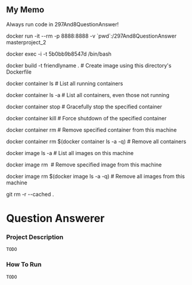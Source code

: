 ## My Memo
Always run code in 297And8QuestionAnswer!

docker run -it --rm -p 8888:8888 -v \`pwd\`:/297And8QuestionAnswer  masterproject_2

docker exec -i -t 5b0bb9b8547d  /bin/bash

docker build -t friendlyname .  # Create image using this directory's Dockerfile

docker container ls                                # List all running containers

docker container ls -a             # List all containers, even those not running

docker container stop <hash>           # Gracefully stop the specified container

docker container kill <hash>         # Force shutdown of the specified container

docker container rm <hash>        # Remove specified container from this machine

docker container rm $(docker container ls -a -q)         # Remove all containers

docker image ls -a                             # List all images on this machine

docker image rm <image id>            # Remove specified image from this machine

docker image rm $(docker image ls -a -q)   # Remove all images from this machine



git rm -r --cached .

# Question Answerer

### Project Description
```
TODO
```

### How To Run

```
TODO
```
